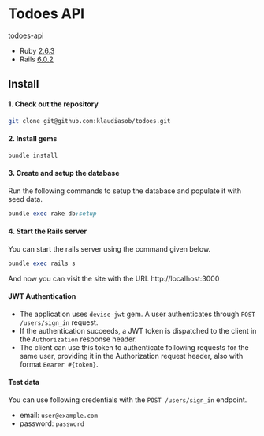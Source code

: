 # Todoes API

[todoes-api](https://secret-cove-74181.herokuapp.com/)

- Ruby [2.6.3](https://github.com/klaudiasob/todoes/blob/master/.ruby-version#L1)
- Rails [6.0.2](https://github.com/klaudiasob/todoes/blob/master/Gemfile#L9)

## Install
#### 1. Check out the repository

```bash
git clone git@github.com:klaudiasob/todoes.git
```

#### 2. Install gems

```ruby
bundle install
```

#### 3. Create and setup the database

Run the following commands to setup the database and populate it with seed data.

```ruby
bundle exec rake db:setup
```

#### 4. Start the Rails server

You can start the rails server using the command given below.

```ruby
bundle exec rails s
```

And now you can visit the site with the URL http://localhost:3000

#### JWT Authentication
- The application uses `devise-jwt` gem. A user authenticates through `POST /users/sign_in` request.
- If the authentication succeeds, a JWT token is dispatched to the client in the `Authorization` response header.
- The client can use this token to authenticate following requests for the same user, providing it in the Authorization request header, also with format `Bearer #{token}`.
#### Test data
You can use following credentials with the `POST /users/sign_in` endpoint.
- email: `user@example.com`
- password: `password`
